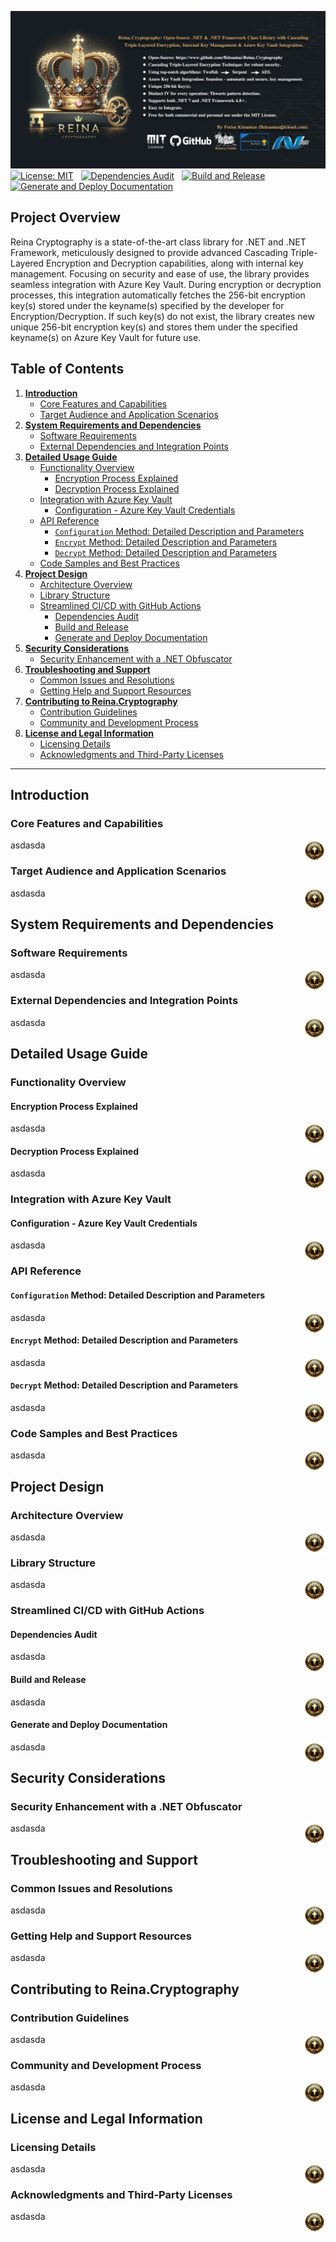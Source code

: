 ![Reina Cryptography Library](/Resources/Reina-Cryptography-Preview.jpg)
[![License: MIT](https://img.shields.io/badge/License-MIT-green.svg)](https://opensource.org/license/mit/) &nbsp; [![Dependencies Audit](https://github.com/fkitsantas/Reina.Cryptography/actions/workflows/dependencies-audit.yml/badge.svg)](https://github.com/fkitsantas/Reina.Cryptography/actions/workflows/dependencies-audit.yml) &nbsp; [![Build and Release](https://github.com/fkitsantas/Reina.Cryptography/actions/workflows/build-and-release.yml/badge.svg)](https://github.com/fkitsantas/Reina.Cryptography/actions/workflows/build-and-release.yml) &nbsp; [![Generate and Deploy Documentation](https://github.com/fkitsantas/Reina.Cryptography/actions/workflows/generate-and-deploy-documentation.yml/badge.svg)](https://github.com/fkitsantas/Reina.Cryptography/actions/workflows/generate-and-deploy-documentation.yml)

## Project Overview
Reina Cryptography is a state-of-the-art class library for .NET and .NET Framework, meticulously designed to provide advanced Cascading Triple-Layered Encryption and Decryption capabilities, along with internal key management. Focusing on security and ease of use, the library provides seamless integration with Azure Key Vault. During encryption or decryption processes, this integration automatically fetches the 256-bit encryption key(s) stored under the keyname(s) specified by the developer for Encryption/Decryption. If such key(s) do not exist, the library creates new unique 256-bit encryption key(s) and stores them under the specified keyname(s) on Azure Key Vault for future use.

## Table of Contents

1. [**Introduction**](#introduction)
   - [Core Features and Capabilities](#core-features-and-capabilities)
   - [Target Audience and Application Scenarios](#target-audience-and-application-scenarios)
2. [**System Requirements and Dependencies**](#system-requirements-and-dependencies)
   - [Software Requirements](#software-requirements)
   - [External Dependencies and Integration Points](#external-dependencies-and-integration-points)
3. [**Detailed Usage Guide**](#detailed-usage-guide)
   - [Functionality Overview](#functionality-overview)
     - [Encryption Process Explained](#encryption-process-explained)
     - [Decryption Process Explained](#decryption-process-explained)
   - [Integration with Azure Key Vault](#integration-with-azure-key-vault)
      - [Configuration - Azure Key Vault Credentials](#configuration---azure-key-vault-credentials)
   - [API Reference](#api-reference)
     - [`Configuration` Method: Detailed Description and Parameters](#configuration-method-detailed-description-and-parameters)
     - [`Encrypt` Method: Detailed Description and Parameters](#encrypt-method-detailed-description-and-parameters)
     - [`Decrypt` Method: Detailed Description and Parameters](#decrypt-method-detailed-description-and-parameters)
   - [Code Samples and Best Practices](#code-samples-and-best-practices)
4. [**Project Design**](#project-design)
   - [Architecture Overview](#architecture-overview)
   - [Library Structure](#library-structure)
   - [Streamlined CI/CD with GitHub Actions](#streamlined-cicd-with-github-actions)
      - [Dependencies Audit](#dependencies-audit)
      - [Build and Release](#build-and-release)
      - [Generate and Deploy Documentation](#generate-and-deploy-documentation)
5. [**Security Considerations**](#security-considerations)
   - [Security Enhancement with a .NET Obfuscator](#security-enhancement-with-a-net-obfuscator)
6. [**Troubleshooting and Support**](#troubleshooting-and-support)
   - [Common Issues and Resolutions](#common-issues-and-resolutions)
   - [Getting Help and Support Resources](#getting-help-and-support-resources)
7. [**Contributing to Reina.Cryptography**](#contributing-to-reina-cryptography)
   - [Contribution Guidelines](#contribution-guidelines)
   - [Community and Development Process](#community-and-development-process)
8. [**License and Legal Information**](#license-and-legal-information)
   - [Licensing Details](#licensing-details)
   - [Acknowledgments and Third-Party Licenses](#acknowledgments-and-third-party-licenses)

---

## Introduction

### Core Features and Capabilities

asdasda
<a href="#table-of-contents"><img align="right" src="Resources/backtotop.png" width="35" height="35"></a>

### Target Audience and Application Scenarios

asdasda
<a href="#table-of-contents"><img align="right" src="Resources/backtotop.png" width="35" height="35"></a>

## System Requirements and Dependencies

### Software Requirements

asdasda
<a href="#table-of-contents"><img align="right" src="Resources/backtotop.png" width="35" height="35"></a>

### External Dependencies and Integration Points

asdasda
<a href="#table-of-contents"><img align="right" src="Resources/backtotop.png" width="35" height="35"></a>

## Detailed Usage Guide

### Functionality Overview

#### Encryption Process Explained

asdasda
<a href="#table-of-contents"><img align="right" src="Resources/backtotop.png" width="35" height="35"></a>

#### Decryption Process Explained

asdasda
<a href="#table-of-contents"><img align="right" src="Resources/backtotop.png" width="35" height="35"></a>

### Integration with Azure Key Vault

#### Configuration - Azure Key Vault Credentials

asdasda
<a href="#table-of-contents"><img align="right" src="Resources/backtotop.png" width="35" height="35"></a>

### API Reference

#### `Configuration` Method: Detailed Description and Parameters

asdasda
<a href="#table-of-contents"><img align="right" src="Resources/backtotop.png" width="35" height="35"></a>

#### `Encrypt` Method: Detailed Description and Parameters

asdasda
<a href="#table-of-contents"><img align="right" src="Resources/backtotop.png" width="35" height="35"></a>

#### `Decrypt` Method: Detailed Description and Parameters

asdasda
<a href="#table-of-contents"><img align="right" src="Resources/backtotop.png" width="35" height="35"></a>

### Code Samples and Best Practices

asdasda
<a href="#table-of-contents"><img align="right" src="Resources/backtotop.png" width="35" height="35"></a>

## Project Design

### Architecture Overview

asdasda
<a href="#table-of-contents"><img align="right" src="Resources/backtotop.png" width="35" height="35"></a>

### Library Structure

asdasda
<a href="#table-of-contents"><img align="right" src="Resources/backtotop.png" width="35" height="35"></a>

### Streamlined CI/CD with GitHub Actions

#### Dependencies Audit

asdasda
<a href="#table-of-contents"><img align="right" src="Resources/backtotop.png" width="35" height="35"></a>

#### Build and Release

asdasda
<a href="#table-of-contents"><img align="right" src="Resources/backtotop.png" width="35" height="35"></a>

#### Generate and Deploy Documentation

asdasda
<a href="#table-of-contents"><img align="right" src="Resources/backtotop.png" width="35" height="35"></a>

## Security Considerations

### Security Enhancement with a .NET Obfuscator

asdasda
<a href="#table-of-contents"><img align="right" src="Resources/backtotop.png" width="35" height="35"></a>

## Troubleshooting and Support

### Common Issues and Resolutions

asdasda
<a href="#table-of-contents"><img align="right" src="Resources/backtotop.png" width="35" height="35"></a>

### Getting Help and Support Resources

asdasda
<a href="#table-of-contents"><img align="right" src="Resources/backtotop.png" width="35" height="35"></a>

## Contributing to Reina.Cryptography

### Contribution Guidelines

asdasda
<a href="#table-of-contents"><img align="right" src="Resources/backtotop.png" width="35" height="35"></a>

### Community and Development Process

asdasda
<a href="#table-of-contents"><img align="right" src="Resources/backtotop.png" width="35" height="35"></a>

## License and Legal Information

### Licensing Details

asdasda
<a href="#table-of-contents"><img align="right" src="Resources/backtotop.png" width="35" height="35"></a>

### Acknowledgments and Third-Party Licenses

asdasda
<a href="#table-of-contents"><img align="right" src="Resources/backtotop.png" width="35" height="35"></a>
